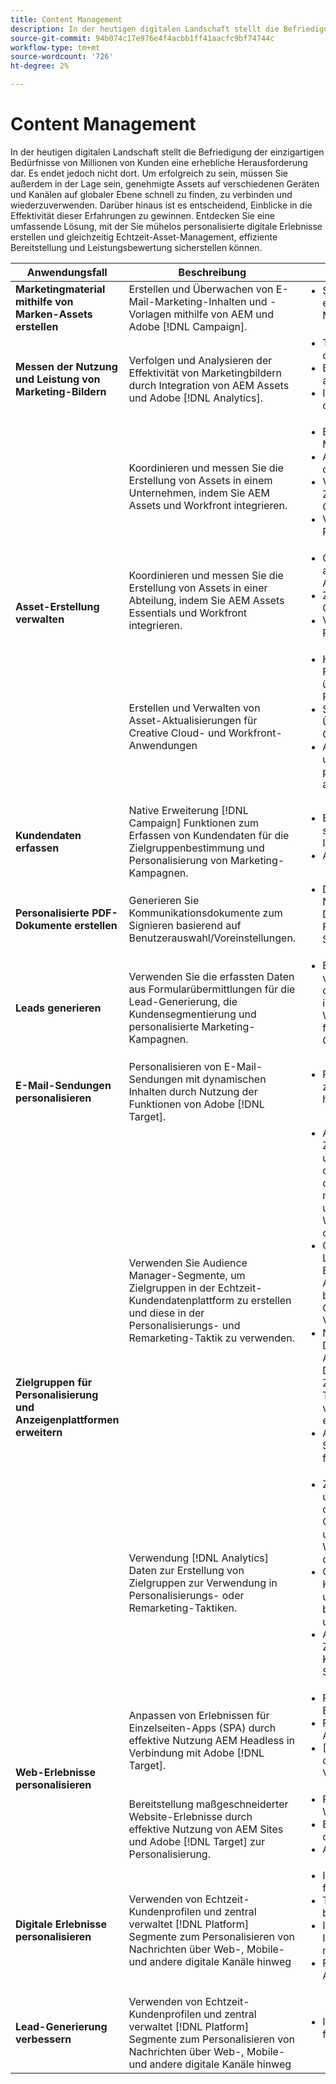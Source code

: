 ```yaml
---
title: Content Management
description: In der heutigen digitalen Landschaft stellt die Befriedigung der einzigartigen Bedürfnisse von Millionen von Kunden eine erhebliche Herausforderung dar. Es endet jedoch nicht dort. Um erfolgreich zu sein, müssen Sie außerdem in der Lage sein, genehmigte Assets auf verschiedenen Geräten und Kanälen auf globaler Ebene schnell zu finden, zu verbinden und wiederzuverwenden. Darüber hinaus ist es entscheidend, Einblicke in die Effektivität dieser Erfahrungen zu gewinnen. Entdecken Sie eine umfassende Lösung, mit der Sie mühelos personalisierte digitale Erlebnisse erstellen und gleichzeitig Echtzeit-Asset-Management, effiziente Bereitstellung und Leistungsbewertung sicherstellen können.
source-git-commit: 94b074c17e976e4f4acbb1ff41aacfc9bf74744c
workflow-type: tm+mt
source-wordcount: '726'
ht-degree: 2%

---
```



# Content Management

In der heutigen digitalen Landschaft stellt die Befriedigung der einzigartigen Bedürfnisse von Millionen von Kunden eine erhebliche Herausforderung dar. Es endet jedoch nicht dort. Um erfolgreich zu sein, müssen Sie außerdem in der Lage sein, genehmigte Assets auf verschiedenen Geräten und Kanälen auf globaler Ebene schnell zu finden, zu verbinden und wiederzuverwenden. Darüber hinaus ist es entscheidend, Einblicke in die Effektivität dieser Erfahrungen zu gewinnen. Entdecken Sie eine umfassende Lösung, mit der Sie mühelos personalisierte digitale Erlebnisse erstellen und gleichzeitig Echtzeit-Asset-Management, effiziente Bereitstellung und Leistungsbewertung sicherstellen können.

<table>
 <thead>
    <tr>
      <th>Anwendungsfall</th>
      <th>Beschreibung</th>
      <th>Beispiele</th>
      <th>Programme</th>
    </tr>
  </thead>
  <tbody>
    <tr>
      <td><strong>Marketingmaterial mithilfe von Marken-Assets erstellen</strong></td>
      <td>
        Erstellen und Überwachen von E-Mail-Marketing-Inhalten und -Vorlagen mithilfe von AEM und Adobe [!DNL Campaign].
      </td>
      <td>
        <ul style="margin-top: 0;">
          <li>Senden von mit AEM erstellten Marketing-E-Mails</li>
        </ul>
      </td>
      <td>
        <a
          href="../integrations-between-applications/campaign/campaign-experience-manager.md"
          target="_blank"
          rel="noopener noreferrer"
          >[!DNL Campaign] und AEM</a
        >
      </td>
    </tr>
    <tr>
      <td><strong>Messen der Nutzung und Leistung von Marketing-Bildern</strong></td>
      <td>
        Verfolgen und Analysieren der Effektivität von Marketingbildern durch Integration von AEM Assets und Adobe [!DNL Analytics].
      </td>
      <td>
        <ul style="margin-top: 0;">
          <li>Tracking und Analysieren der Asset-Leistung</li>
          <li>Benutzerinteraktion analysieren</li>
          <li>Inhaltsstrategie optimieren</li>
        </ul>
      </td>
      <td>
        <a
          href="../integrations-between-applications/experience-manager/experience-manager-analytics.md"
          target="_blank"
          rel="noopener noreferrer"
          >AEM Assets und [!DNL Analytics]</a
        >
      </td>
    </tr>
    <tr>
      <td rowspan="3"><strong>Asset-Erstellung verwalten</strong></td>
      <td>
        Koordinieren und messen Sie die Erstellung von Assets in einem Unternehmen, indem Sie AEM Assets und Workfront integrieren.
      </td>
      <td>
        <ul style="margin-top: 0;">
          <li>Enterprise Asset Management</li>
          <li>Asset-Workflows optimieren</li>
          <li>Verbesserung der Zusammenarbeit und Genehmigung</li>
          <li>Verbesserung des Projektmanagements</li>
        </ul>
      </td>
      <td>
        <a
          href="../integrations-between-applications/experience-manager/experience-manager-workfront.md"
          target="_blank"
          rel="noopener noreferrer"
          >AEM Assets und Workfront</a
        >
      </td>
    </tr>
    <tr>
      <td>
        Koordinieren und messen Sie die Erstellung von Assets in einer Abteilung, indem Sie AEM Assets Essentials und Workfront integrieren.
      </td>
      <td>
        <ul style="margin-top: 0;">
          <li>Optimieren des abteilungsbezogenen Asset-Managements</li>
          <li>Zusammenarbeit und Genehmigung aktivieren</li>
          <li>Verbesserung des Projektmanagements</li>
        </ul>
      </td>
      <td>
        <a
          href="../integrations-between-applications/experience-manager/experience-manager-workfront.md"
          target="_blank"
          rel="noopener noreferrer"
          >AEM Assets Essentials und Workfront</a
        >
      </td>
    </tr>
    <tr>
      <td>
        Erstellen und Verwalten von Asset-Aktualisierungen für Creative Cloud- und Workfront-Anwendungen
      </td>
      <td>
        <ul style="margin-top: 0;">
          <li>Hochladen und Freigeben von Assets über mehrere Plattformen hinweg</li>
          <li>Starten von Asset-Überprüfungs- und Genehmigungsprozessen</li>
          <li>Asset-Anforderungen und -Feedback plattformübergreifend anzeigen</li>
        </ul>
      </td>
      <td>
        <a
          href="../integrations-between-applications/workfront/workfront-creative-cloud.md"
          target="_blank"
          rel="noopener noreferrer"
          >Creative Cloud und Workfront</a
        >
      </td>
    </tr>
    <tr>
      <td><strong>Kundendaten erfassen</strong></td>
      <td>
        Native Erweiterung [!DNL Campaign] Funktionen zum Erfassen von Kundendaten für die Zielgruppenbestimmung und Personalisierung von Marketing-Kampagnen.
      </td>
      <td>
        <ul style="margin-top: 0;">
          <li>Erstellen Sie Profile und sammeln Sie zusätzliche Informationen.</li>
          <li>Abonnements</li>
        </ul>
      </td>
      <td>
        <a
          href="../integrations-between-applications/experience-manager/experience-manager-campaign.md"
          target="_blank"
          rel="noopener noreferrer"
          >AEM Forms und [!DNL Campaign] Standard</a
        >
      </td>
    </tr>
    <tr>
      <td><strong>Personalisierte PDF-Dokumente erstellen</strong></td>
      <td>
        Generieren Sie Kommunikationsdokumente zum Signieren basierend auf Benutzerauswahl/Voreinstellungen.
      </td>
      <td>
        <ul style="margin-top: 0;">
          <li>
            Dynamisch generierte NDA auf Grundlage der Daten aus einer AEM Forms-Übermittlung zum Signieren präsentieren
          </li>
        </ul>
      </td>
      <td>
        <a
          href="../integrations-between-applications/experience-manager//experience-manager-acrobat-sign.md"
          target="_blank"
          rel="noopener noreferrer"
          >AEM Forms und Acrobat Sign</a
        >
      </td>
    </tr>
    <tr>
      <td><strong>Leads generieren</strong></td>
      <td>
        Verwenden Sie die erfassten Daten aus Formularübermittlungen für die Lead-Generierung, die Kundensegmentierung und personalisierte Marketing-Kampagnen.
      </td>
      <td>
        <ul style="margin-top: 0;">
          <li>
            Entwerfen und veröffentlichen Sie dynamische und interaktive Formulare für Web- und Mobilgeräte für die Lead-Generierung.
          </li>
        </ul>
      </td>
      <td>
        <a
          href="../integrations-between-applications/experience-manager/experience-manager-marketo.md"
          target="_blank"
          rel="noopener noreferrer"
          >AEM Forms und Marketo</a
        >
      </td>
    </tr>
    <tr>
      <td><strong>E-Mail-Sendungen personalisieren</strong></td>
      <td>
        Personalisieren von E-Mail-Sendungen mit dynamischen Inhalten durch Nutzung der Funktionen von Adobe [!DNL Target].
      </td>
      <td>
        <ul style="margin-top: 0;">
          <li>Personalisierte Angebote zu Kunden-E-Mails hinzufügen</li>
        </ul>
      </td>
      <td>
        <a
          href="../integrations-between-applications/campaign/campaign-target.md"
          target="_blank"
          rel="noopener noreferrer"
          >[!DNL Campaign] und [!DNL Target]</a
        >
      </td>
    </tr>
    <tr>
      <td rowspan="2"><strong>Zielgruppen für Personalisierung und Anzeigenplattformen erweitern</strong></td>
      <td>
        Verwenden Sie Audience Manager-Segmente, um Zielgruppen in der Echtzeit-Kundendatenplattform zu erstellen und diese in der Personalisierungs- und Remarketing-Taktik zu verwenden.
      </td>
      <td>
        <ul style="margin-top: 0;">
          <li>
            Anonyme Zielgruppenbestimmung und Personalisierung für digitale Zielgruppen auf der Website, in der mobilen App oder in den unterstützten Werbekanälen durchführen
          </li>
          <li>
            Optimierung von Landingpages und Erlebnissen vor der Authentifizierung basierend auf bekannten Geräte- und Verhaltenseigenschaften
          </li>
          <li>
            Nutzen Sie das Datennetzwerk von Audience Manager-Drittanbietern, um Ihre Zielgruppen für das Targeting weiter zu verfeinern und zu erweitern.
          </li>
          <li>Audience Manager-Segmente für RTCDP freigeben</li>
        </ul>
      </td>
      <td>
        <a
          href="../integrations-between-applications/aam/aam-rtcdp.md"
          target="_blank"
          rel="noopener noreferrer"
          >Audience Manager- und Echtzeit-Kundendaten [!DNL Platform]</a
        >
      </td>
    </tr>
    <tr>
      <td>
        Verwendung [!DNL Analytics] Daten zur Erstellung von Zielgruppen zur Verwendung in Personalisierungs- oder Remarketing-Taktiken.
      </td>
      <td>
        <ul style="margin-top: 0;">
          <li>
            Zielgruppenbestimmung und Personalisierung digitaler Zielgruppen auf Geräten oder unterstützten Werbekanälen durchführen.
          </li>
          <li>
            Optimieren Sie bekannte Kundeneinstiegsseiten und anonyme Erlebnisse basierend auf Geräte- und Verhaltensattributen.
          </li>
          <li>Aktivieren Sie Zielgruppen für bekannte Kanäle wie E-Mail und SMS.</li>
        </ul>
      </td>
      <td>
        <a
          href="../integrations-between-applications/analytics/analytics-rtcdp.md"
          target="_blank"
          rel="noopener noreferrer"
          >[!DNL Analytics] und Echtzeit-Kundendaten [!DNL Platform]</a
        >
      </td>
    </tr>    
    <tr>
      <td rowspan="2"><strong>Web-Erlebnisse personalisieren</strong></td>
      <td>
        Anpassen von Erlebnissen für Einzelseiten-Apps (SPA) durch effektive Nutzung AEM Headless in Verbindung mit Adobe [!DNL Target].
      </td>
      <td>
        <ul style="margin-top: 0;">
          <li>Personalisierung von Einzelseiten-Apps.</li>
          <li>Personalisierte API-Antworten.</li>
          <li>[!DNL Target]ed content delivery.A/B test Varianten.</li>
        </ul>
      </td>
      <td>
        <a
          href="../integrations-between-applications/experience-manager/experience-manager-target.md"
          target="_blank"
          rel="noopener noreferrer"
          >AEM Headless und [!DNL Target]</a
        >
      </td>
    </tr>
    <tr>
      <td>
        Bereitstellung maßgeschneiderter Website-Erlebnisse durch effektive Nutzung von AEM Sites und Adobe [!DNL Target] zur Personalisierung.
      </td>
      <td>
        <ul style="margin-top: 0;">
          <li>Personalisierung AEM Website</li>
          <li>Benutzererlebnisse optimieren.</li>
          <li>A/B-Testvarianten.</li>
        </ul>
      </td>
      <td>
        <a
          href="../integrations-between-applications/experience-manager/experience-manager-target.md"
          target="_blank"
          rel="noopener noreferrer"
          >AEM Sites und [!DNL Target]</a
        >
      </td>
    </tr>
    <tr>
      <td><strong>Digitale Erlebnisse personalisieren</strong></td>
      <td>
        Verwenden von Echtzeit-Kundenprofilen und zentral verwaltet [!DNL Platform] Segmente zum Personalisieren von Nachrichten über Web-, Mobile- und andere digitale Kanäle hinweg
      </td>
      <td>
        <ul style="margin-top: 0;">
          <li>Inhaltspersonalisierung für bekannte Besucher</li>
          <li>Treueanmeldung und -beteiligung erhöhen</li>
          <li>Identifizieren und Interagieren von Kunden mit Abwanderungsrisiko</li>
          <li>Personalisierung von Angeboten in Echtzeit</li>
        </ul>
      </td>
      <td>
        <a
          href="../integrations-between-applications/rtcdp/rtcdp-target.md"
          target="_blank"
          rel="noopener noreferrer"
          >Echtzeit-Kundendaten [!DNL Platform] und [!DNL Target]</a
        >
      </td>
    </tr>     
    <tr>
      <td><strong>Lead-Generierung verbessern</strong></td>
      <td>
        Verwenden von Echtzeit-Kundenprofilen und zentral verwaltet [!DNL Platform] Segmente zum Personalisieren von Nachrichten über Web-, Mobile- und andere digitale Kanäle hinweg
      </td>
      <td>
        <ul style="margin-top: 0;">
          <li>Inhaltspersonalisierung für bekannte Besucher</li>
        </ul>
      </td>
      <td>
        <a
          href="../integrations-between-applications/rtcdp/rtcdp-target.md"
          target="_blank"
          rel="noopener noreferrer"
          >Echtzeit-Kundendaten [!DNL Platform] und [!DNL Target]</a
        >
      </td>
    </tr>
  </tbody>
</table>
